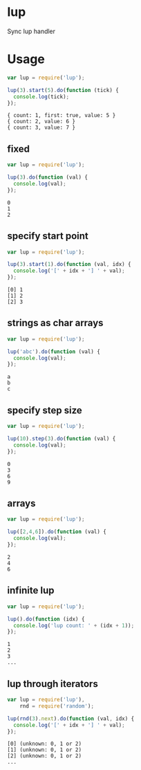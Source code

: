 # lup

Sync lup handler

# Usage

```js
var lup = require('lup');

lup(3).start(5).do(function (tick) {
  console.log(tick);
});
```

    { count: 1, first: true, value: 5 }
    { count: 2, value: 6 }
    { count: 3, value: 7 }

## fixed

```js
var lup = require('lup');

lup(3).do(function (val) {
  console.log(val);
});
```

    0
    1
    2

## specify start point

```js
var lup = require('lup');

lup(3).start(1).do(function (val, idx) {
  console.log('[' + idx + '] ' + val);
});
```

    [0] 1
    [1] 2
    [2] 3

## strings as char arrays

```js
var lup = require('lup');

lup('abc').do(function (val) {
  console.log(val);
});
```

    a
    b
    c

## specify step size

```js
var lup = require('lup');

lup(10).step(3).do(function (val) {
  console.log(val);
});
```

    0
    3
    6
    9

## arrays

```js
var lup = require('lup');

lup([2,4,6]).do(function (val) {
  console.log(val);
});
```

    2
    4
    6

## infinite lup

```js
var lup = require('lup');

lup().do(function (idx) {
  console.log('lup count: ' + (idx + 1));
});
```

    1
    2
    3
    ...

## lup through iterators

```js
var lup = require('lup'),
    rnd = require('random');

lup(rnd(3).next).do(function (val, idx) {
  console.log('[' + idx + '] ' + val);
});
```

    [0] (unknown: 0, 1 or 2)
    [1] (unknown: 0, 1 or 2)
    [2] (unknown: 0, 1 or 2)
    ...

